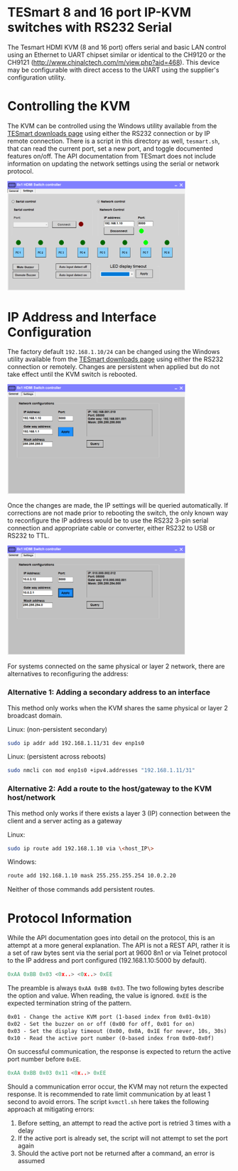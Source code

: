 # TESmart 8 and 16 port IP-KVM switches with RS232 Serial

The Tesmart HDMI KVM (8 and 16 port) offers serial and basic LAN control using an Ethernet to UART chipset similar or identical to the CH9120 or the CH9121 (http://www.chinalctech.com/m/view.php?aid=468). This device may be configurable with direct access to the UART using the supplier's configuration utility.

# Controlling the KVM
The KVM can be controlled using the Windows utility available from the [TESmart downloads page](https://buytesmart.com/pages/downloads) using either the RS232 connection or by IP remote connection. There is a script in this directory as well, `tesmart.sh`, that can read the current port, set a new port, and toggle documented features on/off. The API documentation from TESmart does not include information on updating the network settings using the serial or network protocol.

<img src="/tesmart/images/tesmart_controller_1.png" alt="TESmart 8-Port Controller" width=400>

# IP Address and Interface Configuration

The factory default `192.168.1.10/24` can be changed using the Windows utility available from the [TESmart downloads page](https://buytesmart.com/pages/downloads) using either the RS232 connection or remotely. Changes are persistent when applied but do not take effect until the KVM switch is rebooted.

<img src="/tesmart/images/tesmart_controller_2.png" alt="TESmart 8-Port Controller" width=400>

Once the changes are made, the IP settings will be queried automatically. If corrections are not made prior to rebooting the switch, the only known way to reconfigure the IP address would be to use the RS232 3-pin serial connection and appropriate cable or converter, either RS232 to USB or RS232 to TTL.

<img src="/tesmart/images/tesmart_controller_3.png" alt="TESmart 8-Port Controller" width=400>

For systems connected on the same physical or layer 2 network, there are alternatives to reconfiguring the address:

### Alternative 1: Adding a secondary address to an interface
This method only works when the KVM shares the same physical or layer 2 broadcast domain.

Linux: (non-persistent secondary)
```bash
sudo ip addr add 192.168.1.11/31 dev enp1s0
```

Linux: (persistent across reboots)
```bash
sudo nmcli con mod enp1s0 +ipv4.addresses "192.168.1.11/31"
```

### Alternative 2: Add a route to the host/gateway to the KVM host/network
This method only works if there exists a layer 3 (IP) connection between the client and a server acting as a gateway

Linux:
```bash
sudo ip route add 192.168.1.10 via \<host_IP\>
```

Windows:
```bat
route add 192.168.1.10 mask 255.255.255.254 10.0.2.20
```

Neither of those commands add persistent routes.

# Protocol Information
While the API documentation goes into detail on the protocol, this is an attempt at a more general explanation. The API is not a REST API, rather it is a set of raw bytes sent via the serial port at 9600 8n1 or via Telnet protocol to the IP address and port configured (192.168.1.10:5000 by default).

```h
0xAA 0xBB 0x03 <0x..> <0x..> 0xEE
```

The preamble is always `0xAA 0xBB 0x03`. The two following bytes describe the option and value. When reading, the value is ignored. `0xEE` is the expected termination string of the pattern.

```
0x01 - Change the active KVM port (1-based index from 0x01-0x10)
0x02 - Set the buzzer on or off (0x00 for off, 0x01 for on)
0x03 - Set the display timeout (0x00, 0x0A, 0x1E for never, 10s, 30s)
0x10 - Read the active port number (0-based index from 0x00-0x0f)
```

On successful communication, the response is expected to return the active port number before `0xEE`.

```h
0xAA 0xBB 0x03 0x11 <0x..> 0xEE
```

Should a communication error occur, the KVM may not return the expected response. It is recommended to rate limit communication by at least 1 second to avoid errors. The script `kvmctl.sh` here takes the following approach at mitigating errors:

1. Before setting, an attempt to read the active port is retried 3 times with a delay
1. If the active port is already set, the script will not attempt to set the port again
1. Should the active port not be returned after a command, an error is assumed
